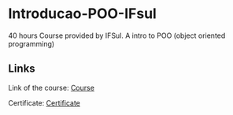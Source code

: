 # Introducao-POO-IFsul
40 hours Course provided by IFSul. A intro to POO (object oriented programming)

## Links
Link of the course: [Course](https://mundi.ifsul.edu.br/portal/introducao-a-programacao-orientada-a-objetos.php)

Certificate: [Certificate](https://github.com/DeNadaii/Introducao-POO-IFsul/blob/master/Certificado.pdf)

